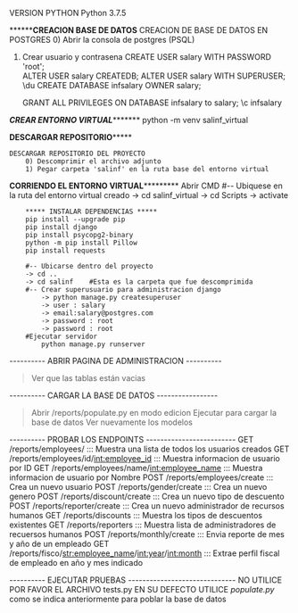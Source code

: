 VERSION PYTHON Python 3.7.5 

********************CREACION BASE DE DATOS**************
CREACION DE BASE DE DATOS EN POSTGRES
0) Abrir la consola de postgres (PSQL)
1) Crear usuario y contrasena
	CREATE USER salary WITH PASSWORD 'root';	
	ALTER USER salary CREATEDB;
	ALTER USER salary WITH SUPERUSER;
	\du
	CREATE DATABASE infsalary OWNER salary;
	
	GRANT ALL PRIVILEGES ON DATABASE infsalary to salary;
	\c infsalary

*****************CREAR ENTORNO VIRTUAL************************
	python -m venv salinf_virtual

******************DESCARGAR REPOSITORIO***********************

	DESCARGAR REPOSITORIO DEL PROYECTO
		0) Descomprimir el archivo adjunto
		1) Pegar carpeta 'salinf' en la ruta base del entorno virtual

************CORRIENDO EL ENTORNO VIRTUAL*********************
	Abrir CMD
		#-- Ubiquese en la ruta del entorno virtual creado
		-> cd salinf_virtual
		-> cd Scripts
		-> activate

		***** INSTALAR DEPENDENCIAS *****
		pip install --upgrade pip
		pip install django
		pip install psycopg2-binary
		python -m pip install Pillow
		pip install requests
		
		#-- Ubicarse dentro del proyecto
		-> cd ..
		-> cd salinf	#Esta es la carpeta que fue descomprimida
		#-- Crear superusuario para administracion django
			-> python manage.py createsuperuser
			-> user : salary
			-> email:salary@postgres.com
			-> password : root
			-> password : root
		#Ejecutar servidor
			python manage.py runserver




---------- ABRIR PAGINA DE ADMINISTRACION ----------
> Ver que las tablas están vacias

---------- CARGAR LA BASE DE DATOS -----------------
> Abrir /reports/populate.py en modo edicion
> Ejecutar para cargar la base de datos
> Ver nuevamente los modelos

---------- PROBAR LOS ENDPOINTS -------------------------
GET  /reports/employees/ 					::: Muestra una lista de todos los usuarios creados
GET  /reports/employees/id/<int:employee_id> 			::: Muestra informacion de usuario por ID
GET  /reports/employees/name/<int:employee_name> 		::: Muestra informacion de usuario por Nombre
POST /reports/employees/create					::: Crea un nuevo usuario
POST /reports/gender/create					::: Crea un nuevo genero
POST /reports/discount/create					::: Crea un nuevo tipo de descuento
POST /reports/reporter/create					::: Crea un nuevo administrador de recursos humanos
GET  /reports/discounts						::: Muestra los tipos de descuentos existentes
GET  /reports/reporters						::: Muestra lista de administradores de recuersos humanos
POST /reports/monthly/create					::: Envia reporte de mes y año de un empleado
GET  /reports/fisco/<str:employee_name>/<int:year>/<int:month>	::: Extrae perfil fiscal de empleado en año y mes indicado


---------- EJECUTAR PRUEBAS ------------------------------
NO UTILICE POR FAVOR EL ARCHIVO tests.py EN SU DEFECTO UTILICE *populate.py* como se indica
anteriormente para poblar la base de datos
